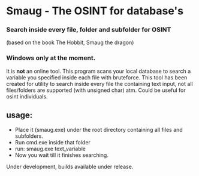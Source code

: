# Smaug - The OSINT for database's
### Search inside every file, folder and subfolder for OSINT
(based on the book The Hobbit, Smaug the dragon)

### Windows only at the moment.

It is **not** an online tool. This program scans your local database to search a variable you specified inside each file with bruteforce.
This tool has been created for utility to search inside every file the containing text input, not all files/folders are supported (with unsigned char) atm.
Could be useful for osint individuals.

## usage:

- Place it (smaug.exe) under the root directory containing all files and subfolders.
- Run cmd.exe inside that folder
- run: smaug.exe text_variable 
- Now you wait till it finishes searching. 

Under development, builds available under release.
